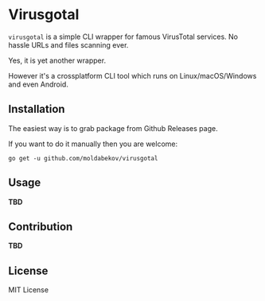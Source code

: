 # Virusgotal

`virusgotal` is a simple CLI wrapper for famous VirusTotal services. No hassle URLs and files scanning ever.

Yes, it is yet another wrapper.

However it's a crossplatform CLI tool which runs on Linux/macOS/Windows and even Android.


## Installation

The easiest way is to grab package from Github Releases page.

If you want to do it manually then you are welcome:

```go get -u github.com/moldabekov/virusgotal```

## Usage

**TBD**

## Contribution

**TBD**

## License
MIT License
